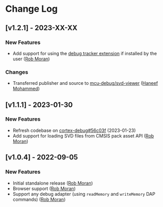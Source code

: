 # Change Log


## [v1.2.1] - 2023-XX-XX

### New Features

- Add support for using the [debug tracker extension](https://github.com/mcu-debug/debug-tracker-vscode) if installed by the user ([Rob Moran](https://github.com/thegecko))

### Changes

- Transferred publisher and source to [mcu-debug/svd-viewer](https://github.com/mcu-debug/svd-viewer) ([Haneef Mohammed](https://github.com/haneefdm))

## [v1.1.1] - 2023-01-30

### New Features

- Refresh codebase on [cortex-debug#56c03f](https://github.com/Marus/cortex-debug/commit/056c03f01e008828e6527c571ef5c9adaf64083f) (2023-01-23)
- Add support for loading SVD files from CMSIS pack asset API ([Rob Moran](https://github.com/thegecko))

## [v1.0.4] - 2022-09-05

### New Features

- Initial standalone release ([Rob Moran](https://github.com/thegecko))
- Browser support ([Rob Moran](https://github.com/thegecko))
- Support any debug adapter (using `readMemory` and `writeMemory` DAP commands) ([Rob Moran](https://github.com/thegecko))
